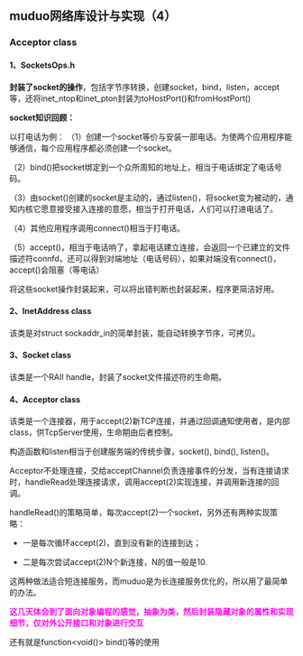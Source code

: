 ## muduo网络库设计与实现（4）

### Acceptor class

#### 1、SocketsOps.h

**封装了socket的操作**，包括字节序转换，创建socket，bind，listen，accept等，还将inet_ntop和inet_pton封装为toHostPort()和fromHostPort()

**socket知识回顾：**

以打电话为例：
（1）创建一个socket等价与安装一部电话。为使两个应用程序能够通信，每个应用程序都必须创建一个socket。

（2）bind()把socket绑定到一个众所周知的地址上，相当于电话绑定了电话号码。

（3）由socket()创建的socket是主动的，通过listen()，将socket变为被动的，通知内核它愿意接受接入连接的意愿，相当于打开电话，人们可以打进电话了。

（4）其他应用程序调用connect()相当于打电话。

（5）accept()，相当于电话响了，拿起电话建立连接，会返回一个已建立的文件描述符connfd，还可以得到对端地址（电话号码），如果对端没有connect()，accept()会阻塞（等电话）

将这些socket操作封装起来，可以将出错判断也封装起来，程序更简洁好用。

#### 2、InetAddress class

该类是对struct sockaddr_in的简单封装，能自动转换字节序，可拷贝。

#### 3、Socket class

该类是一个RAII handle，封装了socket文件描述符的生命期。

#### 4、Acceptor class

该类是一个连接器，用于accept(2)新TCP连接，并通过回调通知使用者，是内部class，供TcpServer使用，生命期由后者控制。

构造函数和listen相当于创建服务端的传统步骤，socket(), bind(), listen()。

Acceptor不处理连接，交给acceptChannel负责连接事件的分发，当有连接请求时，handleRead处理连接请求，调用accept(2)实现连接，并调用新连接的回调。

handleRead()的策略简单，每次accept(2)一个socket，另外还有两种实现策略：
* 一是每次循环accept(2)，直到没有新的连接到达；

* 二是每次尝试accept(2)N个新连接，N的值一般是10.

这两种做法适合短连接服务，而muduo是为长连接服务优化的，所以用了最简单的办法。

**<font color=#ff00ee>这几天体会到了面向对象编程的感觉，抽象为类，然后封装隐藏对象的属性和实现细节，仅对外公开接口和对象进行交互</font>**

还有就是function<void()> bind()等的使用


